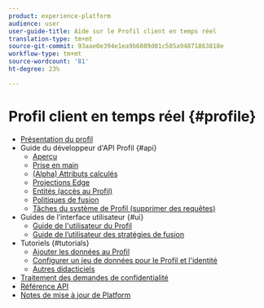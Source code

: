 ```yaml
---
product: experience-platform
audience: user
user-guide-title: Aide sur le Profil client en temps réel
translation-type: tm+mt
source-git-commit: 93aae0e394e1ea9b6089d01c585a94871863818e
workflow-type: tm+mt
source-wordcount: '81'
ht-degree: 23%

---
```



# Profil client en temps réel {#profile}

* [Présentation du profil](home.md)
* Guide du développeur d&#39;API Profil {#api}
   * [Aperçu](api/overview.md)
   * [Prise en main](api/getting-started.md)
   * [(Alpha) Attributs calculés](api/computed-attributes.md)
   * [Projections Edge](api/edge-projections.md)
   * [Entités (accès au Profil)](api/entities.md)
   * [Politiques de fusion](api/merge-policies.md)
   * [Tâches du système de Profil (supprimer des requêtes)](api/profile-system-jobs.md)
* Guides de l’interface utilisateur {#ui}
   * [Guide de l&#39;utilisateur du Profil](ui/user-guide.md)
   * [Guide de l’utilisateur des stratégies de fusion](ui/merge-policies.md)
* Tutoriels {#tutorials}
   * [Ajouter les données au Profil](tutorials/add-profile-data.md)
   * [Configurer un jeu de données pour le Profil et l&#39;identité](tutorials/dataset-configuration.md)
   * [Autres didacticiels](https://docs.adobe.com/content/help/fr-FR/experience-platform/tutorials/home.html)
* [Traitement des demandes de confidentialité](privacy.md)
* [Référence API](https://www.adobe.io/apis/experienceplatform/home/api-reference.html#!acpdr/swagger-specs/real-time-customer-profile.yaml)
* [Notes de mise à jour de Platform](https://www.adobe.com/go/platform-release-notes-en)